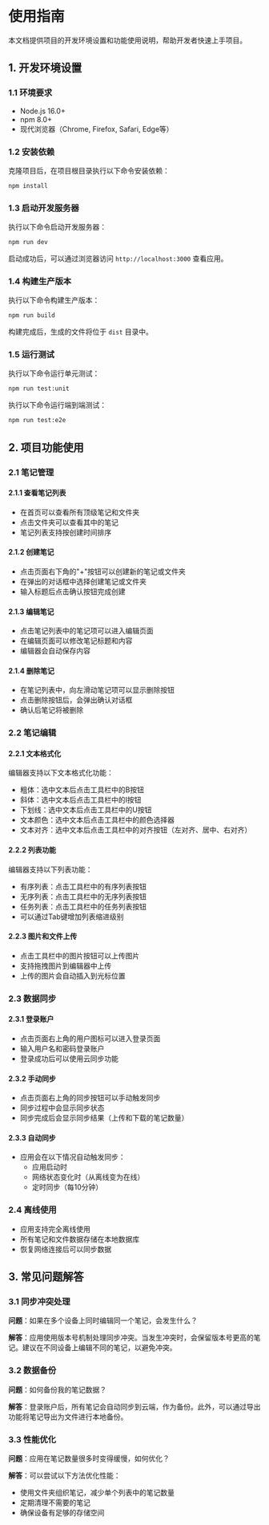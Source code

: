 # 使用指南

本文档提供项目的开发环境设置和功能使用说明，帮助开发者快速上手项目。

## 1. 开发环境设置

### 1.1 环境要求

- Node.js 16.0+
- npm 8.0+
- 现代浏览器（Chrome, Firefox, Safari, Edge等）

### 1.2 安装依赖

克隆项目后，在项目根目录执行以下命令安装依赖：

```bash
npm install
```

### 1.3 启动开发服务器

执行以下命令启动开发服务器：

```bash
npm run dev
```

启动成功后，可以通过浏览器访问 `http://localhost:3000` 查看应用。

### 1.4 构建生产版本

执行以下命令构建生产版本：

```bash
npm run build
```

构建完成后，生成的文件将位于 `dist` 目录中。

### 1.5 运行测试

执行以下命令运行单元测试：

```bash
npm run test:unit
```

执行以下命令运行端到端测试：

```bash
npm run test:e2e
```

## 2. 项目功能使用

### 2.1 笔记管理

#### 2.1.1 查看笔记列表

- 在首页可以查看所有顶级笔记和文件夹
- 点击文件夹可以查看其中的笔记
- 笔记列表支持按创建时间排序

#### 2.1.2 创建笔记

- 点击页面右下角的"+"按钮可以创建新的笔记或文件夹
- 在弹出的对话框中选择创建笔记或文件夹
- 输入标题后点击确认按钮完成创建

#### 2.1.3 编辑笔记

- 点击笔记列表中的笔记项可以进入编辑页面
- 在编辑页面可以修改笔记标题和内容
- 编辑器会自动保存内容

#### 2.1.4 删除笔记

- 在笔记列表中，向左滑动笔记项可以显示删除按钮
- 点击删除按钮后，会弹出确认对话框
- 确认后笔记将被删除

### 2.2 笔记编辑

#### 2.2.1 文本格式化

编辑器支持以下文本格式化功能：

- 粗体：选中文本后点击工具栏中的B按钮
- 斜体：选中文本后点击工具栏中的I按钮
- 下划线：选中文本后点击工具栏中的U按钮
- 文本颜色：选中文本后点击工具栏中的颜色选择器
- 文本对齐：选中文本后点击工具栏中的对齐按钮（左对齐、居中、右对齐）

#### 2.2.2 列表功能

编辑器支持以下列表功能：

- 有序列表：点击工具栏中的有序列表按钮
- 无序列表：点击工具栏中的无序列表按钮
- 任务列表：点击工具栏中的任务列表按钮
- 可以通过Tab键增加列表缩进级别

#### 2.2.3 图片和文件上传

- 点击工具栏中的图片按钮可以上传图片
- 支持拖拽图片到编辑器中上传
- 上传的图片会自动插入到光标位置

### 2.3 数据同步

#### 2.3.1 登录账户

- 点击页面右上角的用户图标可以进入登录页面
- 输入用户名和密码登录账户
- 登录成功后可以使用云同步功能

#### 2.3.2 手动同步

- 点击页面右上角的同步按钮可以手动触发同步
- 同步过程中会显示同步状态
- 同步完成后会显示同步结果（上传和下载的笔记数量）

#### 2.3.3 自动同步

- 应用会在以下情况自动触发同步：
  - 应用启动时
  - 网络状态变化时（从离线变为在线）
  - 定时同步（每10分钟）

### 2.4 离线使用

- 应用支持完全离线使用
- 所有笔记和文件数据存储在本地数据库
- 恢复网络连接后可以同步数据

## 3. 常见问题解答

### 3.1 同步冲突处理

**问题**：如果在多个设备上同时编辑同一个笔记，会发生什么？

**解答**：应用使用版本号机制处理同步冲突。当发生冲突时，会保留版本号更高的笔记。建议在不同设备上编辑不同的笔记，以避免冲突。

### 3.2 数据备份

**问题**：如何备份我的笔记数据？

**解答**：登录账户后，所有笔记会自动同步到云端，作为备份。此外，可以通过导出功能将笔记导出为文件进行本地备份。

### 3.3 性能优化

**问题**：应用在笔记数量很多时变得缓慢，如何优化？

**解答**：可以尝试以下方法优化性能：

- 使用文件夹组织笔记，减少单个列表中的笔记数量
- 定期清理不需要的笔记
- 确保设备有足够的存储空间
